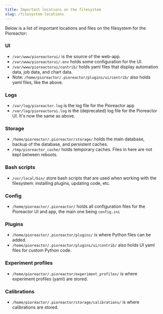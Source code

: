 ```yaml
---
title: Important locations on the filesystem
slug: /filesystem-locations
---
```



Below is a list of important locations and files on the filesystem for the Pioreactor:


### UI

 - `/var/www/pioreactorui/` is the source of the web-app.
 - `/var/www/pioreactorui/.env` holds some configuration for the UI.
 - `/var/www/pioreactorui/contrib/` holds yaml files that display automation data, job data, and chart data.
 - Note: `/home/pioreactor/.pioreactor/plugins/ui/contrib/` also holds yaml files, like the above.


### Logs

 - `/var/log/pioreactor.log` is the log file for the Pioreactor app
 - `/var/log/pioreactorui.log` is the (deprecated) log file for the Pioreactor UI. It's now the same as above.


### Storage

 - `/home/pioreactor/.pioreactor/storage/` holds the main database, backup of the database, and persistent caches.
 - `/tmp/pioreactor_cache/` holds temporary caches. Files in here are not kept between reboots.


### Bash scripts
 - `/usr/local/bin/` store bash scripts that are used when working with the filesystem: installing plugins, updating code, etc.


### Config

 - `/home/pioreactor/.pioreactor/` holds all configuration files for the Pioreactor UI and app, the main one being `config.ini`


### Plugins

 - `/home/pioreactor/.pioreactor/plugins/` is where Python files can be added.
 - `/home/pioreactor/.pioreactor/plugins/ui/contrib/` also holds UI yaml files for custom Python code.

### Experiment profiles

 - `/home/pioreactor/.pioreactor/experiment_profiles/` is where experiment profiles (yaml) are stored.

### Calibrations

 - `/home/pioreactor/.pioreactor/storage/calibrations/` is where calibrations are stored.

